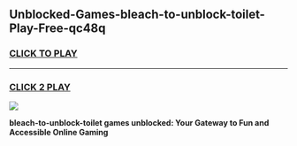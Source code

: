 
## Unblocked-Games-bleach-to-unblock-toilet-Play-Free-qc48q
<h3>
<a href="https://premium76.site?title=bleach-to-unblock-toilet&ref=19M">CLICK TO PLAY</a></h3>
<hr>

<h3>
<a href="https://premium76.site?title=bleach-to-unblock-toilet&ref=19M">CLICK 2 PLAY</a>
  
</h3>

<a href="https://premium76.site?title=bleach-to-unblock-toilet&ref=19M"><img src="https://clearcache.store/games.png"></a>


**bleach-to-unblock-toilet games unblocked: Your Gateway to Fun and Accessible Online Gaming**
